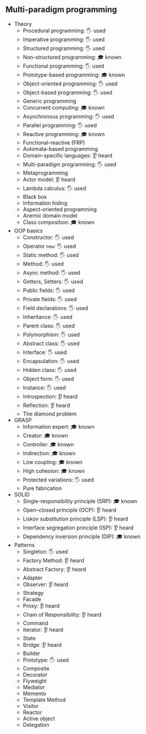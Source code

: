 ## Multi-paradigm programming

- Theory
  - Procedural programming: 🖐️ used
  - Imperative programming: 🖐️ used
  - Structured programming: 🖐️ used
  - Non-structured programming: 🎓 known
  - Functional programming: 🖐️ used
  - Prototype-based programming: 🎓 known
  - Object-oriented programming: 🖐️ used
  - Object-based programming: 🖐️ used
  - Generic programming
  - Concurrent computing: 🎓 known
  - Asynchronous programming: 🖐️ used
  - Parallel programming: 🖐️ used
  - Reactive programming: 🎓 known
  - Functional-reactive (FRP)
  - Automata-based programming
  - Domain-specific languages: 👂 heard
  - Multi-paradigm programming: 🖐️ used
  - Metaprogramming
  - Actor model: 👂 heard
  - Lambda calculus: 🖐️ used
  - Black box
  - Information hiding
  - Aspect-oriented programming
  - Anemic domain model
  - Class composition: 🎓 known
- OOP basics
  - Constructor: 🖐️ used
  - Operator `new`: 🖐️ used
  - Static method: 🖐️ used
  - Method: 🖐️ used
  - Async method: 🖐️ used
  - Getters, Setters: 🖐️ used
  - Public fields: 🖐️ used
  - Private fields: 🖐️ used
  - Field declarations: 🖐️ used
  - Inheritance: 🖐️ used
  - Parent class: 🖐️ used
  - Polymorphism: 🖐️ used
  - Abstract class: 🖐️ used
  - Interface: 🖐️ used
  - Encapsulation: 🖐️ used
  - Hidden class: 🖐️ used
  - Object form: 🖐️ used
  - Instance: 🖐️ used
  - Introspection: 👂 heard
  - Reflection: 👂 heard
  - The diamond problem
- GRASP
  - Information expert: 🎓 known
  - Creator: 🎓 known
  - Controller: 🎓 known
  - Indirection: 🎓 known
  - Low coupling: 🎓 known
  - High cohesion: 🎓 known
  - Protected variations: 🖐️ used
  - Pure fabrication
- SOLID
  - Single-responsibility principle (SRP): 🎓 known
  - Open–closed principle (OCP): 👂 heard
  - Liskov substitution principle (LSP): 👂 heard
  - Interface segregation principle (ISP): 👂 heard
  - Dependency inversion principle (DIP): 🎓 known
- Patterns
  - Singleton: 🖐️ used
  - Factory Method: 👂 heard
  - Abstract Factory: 👂 heard
  - Adapter
  - Observer: 👂 heard
  - Strategy
  - Facade
  - Proxy: 👂 heard
  - Chain of Responsibility: 👂 heard
  - Command
  - Iterator: 👂 heard
  - State
  - Bridge: 👂 heard
  - Builder
  - Prototype: 🖐️ used
  - Composite
  - Decorator
  - Flyweight
  - Mediator
  - Memento
  - Template Method
  - Visitor
  - Reactor
  - Active object
  - Delegation
